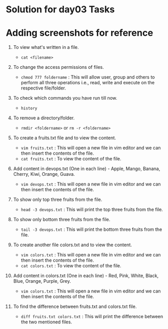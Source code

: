 
# Solution for day03 Tasks
# Adding screenshots for reference

1. To view what's written in a file.
    - ``` cat <filename> ``` 

2. To change the access permissions of files.
    - ``` chmod 777 foldername ``` : This will allow user, group and others to perform all three operations i.e., read, write and execute on the respective file/folder.

3. To check which commands you have run till now.
    - ``` history ``` 

4. To remove a directory/folder. 
    - ``` rmdir <foldername> ``` or ``` rm -r <foldername> ```

5. To create a fruits.txt file and to view the content.
    - ``` vim fruits.txt ``` : This will open a new file in vim editor and we can then insert the contents of the file.
    - ``` cat fruits.txt ``` : To view the content of the file.

6. Add content in devops.txt (One in each line) - Apple, Mango, Banana, Cherry, Kiwi, Orange, Guava.
    - ``` vim devops.txt ``` : This will open a new file in vim editor and we can then insert the contents of the file.

7. To show only top three fruits from the file.
    - ``` head -3 devops.txt ``` : This will print the top three fruits from the file.

8. To show only bottom three fruits from the file.
    - ``` tail -3 devops.txt ``` : This will print the bottom three fruits from the file.
9. To create another file colors.txt and to view the content.
    - ``` vim colors.txt ``` : This will open a new file in vim editor and we can then insert the contents of the file.
    - ``` cat colors.txt ``` : To view the content of the file.

10. Add content in colors.txt (One in each line) - Red, Pink, White, Black, Blue, Orange, Purple, Grey.
    - ``` vim colors.txt ``` : This will open a new file in vim editor and we can then insert the contents of the file.

11. To find the difference between fruits.txt and colors.txt file.
    - ``` diff fruits.txt colors.txt ``` : This will print the difference between the two mentioned files.